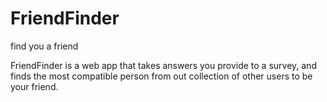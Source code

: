 # FriendFinder
find you a friend

FriendFinder is a web app that takes answers you provide to a survey, and finds the most compatible person from out collection of other users to be your friend.